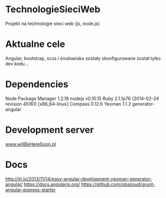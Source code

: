 TechnologieSieciWeb
===================

Projekt na technologie sieci web (js, node.js)

Aktualne cele
===
Angular, bootstrap, scss i środowisko zostały skonfigurowane został tylko dev kodu...

Dependencies
===
Node Package Manager 1.2.18
nodejs v0.10.15
Ruby  2.1.1p76 (2014-02-24 revision 45161) [x86_64-linux]
Compass 0.12.6
Yeoman 1.1.2
generator-angular

Development server
===
www.willBeHereSoon.pl

Docs
===
http://jjt.io/2013/11/14/easy-angular-development-yeoman-generator-angular/
https://docs.angularjs.org/
https://github.com/obazoud/grunt-angular-express-starter
